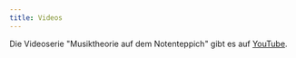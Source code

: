 ```yaml
---
title: Videos
---
```

Die Videoserie "Musiktheorie auf dem Notenteppich" gibt es auf [YouTube](https://www.youtube.com/playlist?list=PLncPrR8MvdMFIWQImWxouuxsbL57WbIJw).
